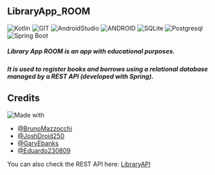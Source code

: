 
## LibraryApp_ROOM
![Kotlin](https://img.shields.io/badge/Kotlin-0095D5?&style=for-the-badge&logo=kotlin&logoColor=white) ![GIT](https://img.shields.io/badge/GIT-E44C30?style=for-the-badge&logo=git&logoColor=white) ![AndroidStudio](https://img.shields.io/badge/Android_Studio-3DDC84?style=for-the-badge&logo=android-studio&logoColor=white
) ![ANDROID](https://img.shields.io/badge/Android-3DDC84?style=for-the-badge&logo=android&logoColor=white
) ![SQLite](https://img.shields.io/badge/SQLite-07405E?style=for-the-badge&logo=sqlite&logoColor=white
) ![Postgresql](https://img.shields.io/badge/PostgreSQL-316192?style=for-the-badge&logo=postgresql&logoColor=white
) ![Spring Boot](https://img.shields.io/static/v1?style=for-the-badge&message=Spring+Boot&color=6DB33F&logo=Spring+Boot&logoColor=FFFFFF&label=) 

##### Library App ROOM is an app with educational purposes. 
##### It is used to register books and borrows using a relational database managed by a REST API (developed with Spring).

## Credits

![Made with](http://ForTheBadge.com/images/badges/built-with-love.svg)

- [@BrunoMazzocchi](https://www.github.com/BrunoMazzocchi)
- [@JoshDroid250](https://github.com/Joshdroid250)
- [@GaryEbanks](https://github.com/GaryEbanks)
- [@Eduardo230809](https://github.com/Eduardo230809)

You can also check the REST API here: 
[LibraryAPI](https://github.com/BrunoMazzocchi/LibraryAPI_ForRoom)
